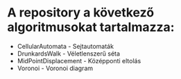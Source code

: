 # A repository a következő algoritmusokat tartalmazza:
- CellularAutomata - Sejtautomaták
- DrunkardsWalk - Véletlenszerű séta
- MidPointDisplacement - Középponti eltolás
- Voronoi - Voronoi diagram

